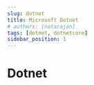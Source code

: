 ```yaml
---
slug: dotnet
title: Microsoft Dotnet
# authors: [natarajan]
tags: [dotnet, dotnetcore]
sidebar_position: 1
---
```


# Dotnet

